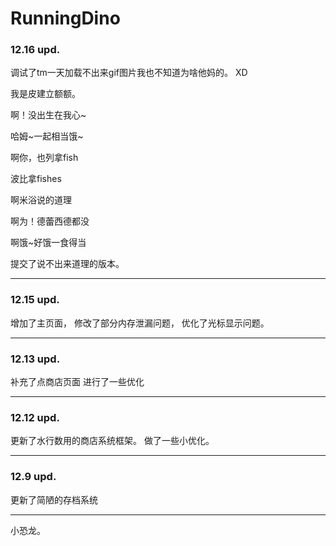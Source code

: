# RunningDino
### 12.16 upd.

调试了tm一天加载不出来gif图片我也不知道为啥他妈的。 XD

我是皮建立额额。

啊！没出生在我心~

哈姆~一起相当饿~

啊你，也列拿fish

波比拿fishes

啊米浴说的道理

啊为！德蕾西德都没

啊饿~好饿一食得当

提交了说不出来道理的版本。

******
### 12.15 upd.

增加了主页面，
修改了部分内存泄漏问题，
优化了光标显示问题。

******
### 12.13 upd.

补充了点商店页面
进行了一些优化

******
### 12.12 upd.

更新了水行数用的商店系统框架。
做了一些小优化。

******
### 12.9 upd.

更新了简陋的存档系统

******
小恐龙。
